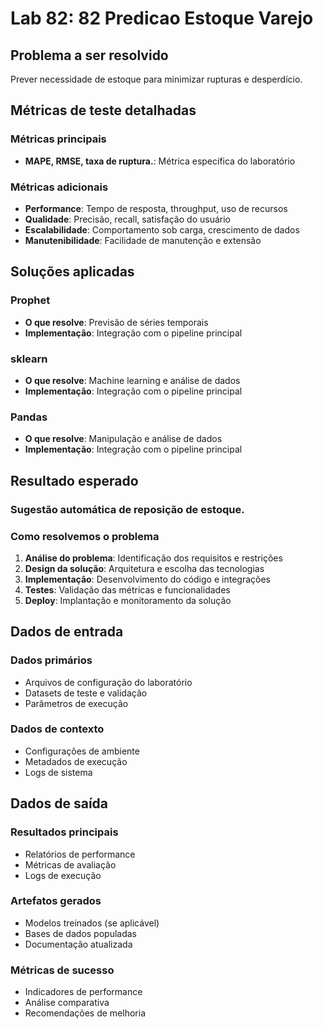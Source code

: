 # Lab 82: 82 Predicao Estoque Varejo

## Problema a ser resolvido

Prever necessidade de estoque para minimizar rupturas e desperdício.

## Métricas de teste detalhadas

### Métricas principais
- **MAPE, RMSE, taxa de ruptura.**: Métrica específica do laboratório

### Métricas adicionais
- **Performance**: Tempo de resposta, throughput, uso de recursos
- **Qualidade**: Precisão, recall, satisfação do usuário
- **Escalabilidade**: Comportamento sob carga, crescimento de dados
- **Manutenibilidade**: Facilidade de manutenção e extensão

## Soluções aplicadas

### Prophet
- **O que resolve**: Previsão de séries temporais
- **Implementação**: Integração com o pipeline principal

### sklearn
- **O que resolve**: Machine learning e análise de dados
- **Implementação**: Integração com o pipeline principal

### Pandas
- **O que resolve**: Manipulação e análise de dados
- **Implementação**: Integração com o pipeline principal

## Resultado esperado

### Sugestão automática de reposição de estoque.

### Como resolvemos o problema
1. **Análise do problema**: Identificação dos requisitos e restrições
2. **Design da solução**: Arquitetura e escolha das tecnologias
3. **Implementação**: Desenvolvimento do código e integrações
4. **Testes**: Validação das métricas e funcionalidades
5. **Deploy**: Implantação e monitoramento da solução

## Dados de entrada

### Dados primários
- Arquivos de configuração do laboratório
- Datasets de teste e validação
- Parâmetros de execução

### Dados de contexto
- Configurações de ambiente
- Metadados de execução
- Logs de sistema

## Dados de saída

### Resultados principais
- Relatórios de performance
- Métricas de avaliação
- Logs de execução

### Artefatos gerados
- Modelos treinados (se aplicável)
- Bases de dados populadas
- Documentação atualizada

### Métricas de sucesso
- Indicadores de performance
- Análise comparativa
- Recomendações de melhoria
